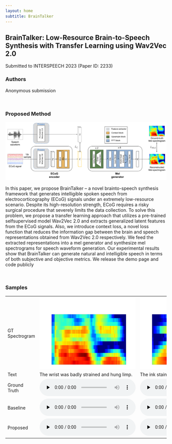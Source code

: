 ```yaml
---
layout: home
subtitle: BrainTalker
---
```


<h2> BrainTalker: Low-Resource Brain-to-Speech Synthesis with Transfer Learning using Wav2Vec 2.0
</h2>

Submitted to INTERSPEECH 2023 (Paper ID: 2233)

<h3>Authors
</h3>

Anonymous submission

<br />

<h3>Proposed Method</h3>
<img src="./assets/img/proposed.png" width="1000">

In this paper, we propose BrainTalker – a novel brainto-speech synthesis framework that generates intelligible spoken speech from electrocorticography (ECoG) signals under an
extremely low-resource scenario. Despite its high-resolution
strength, ECoG requires a risky surgical procedure that severely
limits the data collection. To solve this problem, we propose
a transfer learning approach that utilizes a pre-trained selfsupervised model Wav2Vec 2.0 and extracts generalized latent
features from the ECoG signals. Also, we introduce context
loss, a novel loss function that reduces the information gap
between the brain and speech representations obtained from
Wav2Vec 2.0 respectively. We feed the extracted representations into a mel generator and synthesize mel spectrograms for
speech waveform generation. Our experimental results show
that BrainTalker can generate natural and intelligible speech in
terms of both subjective and objective metrics. We release the
demo page and code publicly

<br />

<h3>Samples
</h3>


<table style="margin-left: auto; margin-right: auto;">
    <tr>
        <td>
        	GT Spectrogram
        </td>
        <td class="someting">
            <img src="./assets/img/a_gt.png" width="300">
        </td>
        <td class="someting">
            <img src="./assets/img/b_gt.png" width="300">
        </td>
        <td class="someting">
            <img src="./assets/img/c_gt.png" width="300">
        </td>
        <td class="someting">
            <img src="./assets/img/d_gt.png" width="300">
        </td>
    </tr>
    <tr>
        <td>
        	Text
        </td>
        <td class="text">
            The wrist was badly strained and hung limp. 
        </td>
        <td class="text">
            The ink stain dried on the finished page.
        </td>
        <td class="text">
            The young kid jumped the rusty gate.
        </td>
        <td class="text">
            This plank was made for walking on.
        </td>
    </tr>
    <tr>
        <td class="first-col">Ground Truth</td>
        <td><audio controls="" preload="none"><source src="./assets/Samples_demo/F03/F03_B01_S36_R02_N_target.wav"></audio></td>
        <td><audio controls="" preload="none"><source src="./assets/Samples_demo/F03/F03_B02_S13_R02_N_target.wav"></audio></td>
        <td><audio controls="" preload="none"><source src="./assets/Samples_demo/F03/F03_B03_S21_R02_N_target.wav"></audio></td>
        <td><audio controls="" preload="none"><source src="./assets/Samples_demo/F03/F03_B07_S07_R01_N_target.wav"></audio></td>
    </tr>
    <tr>
        <td class="first-col">Baseline</td>
        <td><audio controls="" preload="none"><source src="./assets/Samples_demo/F03/baseline/F03_B01_S36_R02_N.wav"></audio></td>
        <td><audio controls="" preload="none"><source src="./assets/Samples_demo/F03/baseline/F03_B02_S13_R02_N.wav"></audio></td>
        <td><audio controls="" preload="none"><source src="./assets/Samples_demo/F03/baseline/F03_B03_S21_R02_N.wav"></audio></td>
        <td><audio controls="" preload="none"><source src="./assets/Samples_demo/F03/baseline/F03_B07_S07_R01_N.wav"></audio></td>
    </tr>
    <tr>
        <td class="first-col">Proposed</td>
        <td><audio controls="" preload="none"><source src="./assets/Samples_demo/F03/F03_B01_S36_R02_N.wav"></audio></td>
        <td><audio controls="" preload="none"><source src="./assets/Samples_demo/F03/F03_B02_S13_R02_N.wav"></audio></td>
        <td><audio controls="" preload="none"><source src="./assets/Samples_demo/F03/F03_B03_S21_R02_N.wav"></audio></td>
        <td><audio controls="" preload="none"><source src="./assets/Samples_demo/F03/F03_B07_S07_R01_N.wav"></audio></td>
    </tr>
</table>

<br />